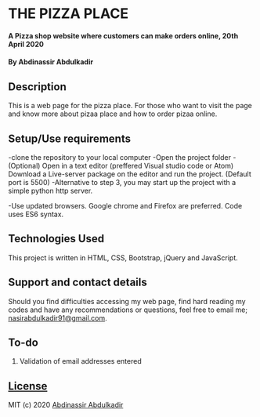 # THE PIZZA PLACE
#### A Pizza shop website where customers can make orders online, 20th April 2020
#### By **Abdinassir Abdulkadir**
## Description
This is a web page for the pizza place. For those who want to visit the page and know more about pizaa place and how to order pizaa online. 


## Setup/Use requirements
-clone the repository to your local computer
-Open the project folder 
-(Optional) Open in a text editor (preffered Visual studio code or Atom)       Download a Live-server package on the editor and run the project.         (Default port is 5500)
-Alternative to step 3, you may start up the project with a simple python http server.

-Use updated browsers. Google chrome and Firefox are preferred. Code uses ES6 syntax.
## Technologies Used
This project is written in HTML, CSS, Bootstrap, jQuery and JavaScript.

## Support and contact details
Should you find difficulties accessing my web page, find hard reading my codes and have any recommendations or questions, feel free to email me; nasirabdulkadir91@gmail.com.

## To-do
1. Validation of email addresses entered

## [License](https://github.com/nasirabdulkadir91/Delani_studio_site/blob/gh-pages/LICENCE.md)
MIT (c) 2020 [Abdinassir Abdulkadir](https://github.com/nasirabdulkadir91)
